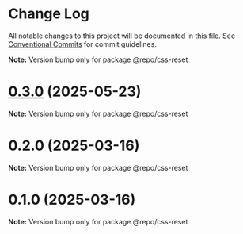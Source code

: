 # Change Log

All notable changes to this project will be documented in this file.
See [Conventional Commits](https://conventionalcommits.org) for commit guidelines.



**Note:** Version bump only for package @repo/css-reset





# [0.3.0](https://github.com/VdustR/nanostore-qs/compare/v0.2.1...v0.3.0) (2025-05-23)

**Note:** Version bump only for package @repo/css-reset





# 0.2.0 (2025-03-16)

**Note:** Version bump only for package @repo/css-reset





# 0.1.0 (2025-03-16)

**Note:** Version bump only for package @repo/css-reset
